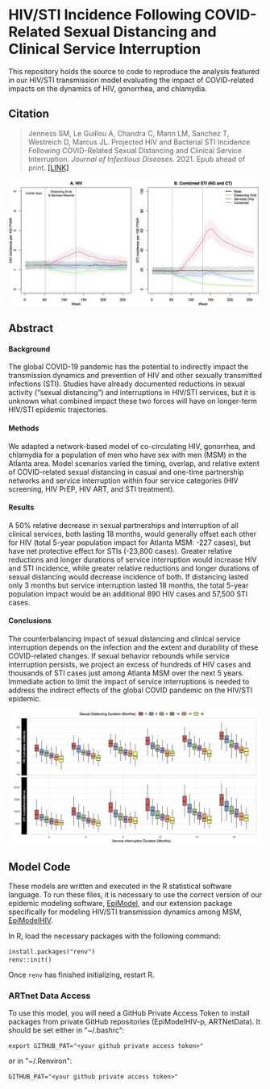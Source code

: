 # HIV/STI Incidence Following COVID-Related Sexual Distancing and Clinical Service Interruption

This repository holds the source to code to reproduce the analysis featured in our HIV/STI transmission model evaluating the impact of COVID-related impacts on the  dynamics of HIV, gonorrhea, and chlamydia.

## Citation

> Jenness SM, Le Guillou A, Chandra C, Mann LM, Sanchez T, Westreich D, Marcus JL. Projected HIV and Bacterial STI Incidence Following COVID-Related Sexual Distancing and Clinical Service Interruption. _Journal of Infectious Diseases_. 2021. Epub ahead of print. [[LINK]](https://doi.org/10.1093/infdis/jiab051)

<img src="https://github.com/EpiModel/SexualDistancing/raw/master/analysis/Fig1.jpg">

## Abstract

#### Background
The global COVID-19 pandemic has the potential to indirectly impact the transmission dynamics and prevention of HIV and other sexually transmitted infections (STI). Studies have already documented reductions in sexual activity (“sexual distancing”) and interruptions in HIV/STI services, but it is unknown what combined impact these two forces will have on longer-term HIV/STI epidemic trajectories.

#### Methods 	
We adapted a network-based model of co-circulating HIV, gonorrhea, and chlamydia for a population of men who have sex with men (MSM) in the Atlanta area. Model scenarios varied the timing, overlap, and relative extent of COVID-related sexual distancing in casual and one-time partnership networks and service interruption within four service categories (HIV screening, HIV PrEP, HIV ART, and STI treatment).

#### Results 	
A 50% relative decrease in sexual partnerships and interruption of all clinical services, both lasting 18 months, would generally offset each other for HIV (total 5-year population impact for Atlanta MSM: -227 cases), but have net protective effect for STIs (-23,800 cases). Greater relative reductions and longer durations of service interruption would increase HIV and STI incidence, while greater relative reductions and longer durations of sexual distancing would decrease incidence of both. If distancing lasted only 3 months but service interruption lasted 18 months, the total 5-year population impact would be an additional 890 HIV cases and 57,500 STI cases.

#### Conclusions 	
The counterbalancing impact of sexual distancing and clinical service interruption depends on the infection and the extent and durability of these COVID-related changes. If sexual behavior rebounds while service interruption persists, we project an excess of hundreds of HIV cases and thousands of STI cases just among Atlanta MSM over the next 5 years. Immediate action to limit the impact of service interruptions is needed to address the indirect effects of the global COVID pandemic on the HIV/STI epidemic.

<img src="https://github.com/EpiModel/SexualDistancing/raw/master/analysis/Fig2.jpg">

## Model Code

These models are written and executed in the R statistical software language. To run these files, it is necessary to use the correct version of our epidemic modeling software, [EpiModel](http://epimodel.org/), and our extension package specifically for modeling HIV/STI transmission dynamics among MSM,
[EpiModelHIV](http://github.com/statnet/EpiModelHIV).

In R, load the necessary packages with the following command:
```
install.packages("renv")
renv::init()
```

Once `renv` has finished initializing, restart R.

### ARTnet Data Access 

To use this model, you will need a GitHub Private Access Token to install packages from private GitHub repositories (EpiModelHIV-p, ARTNetData). It should be set either in "~/.bashrc":
```
export GITHUB_PAT="<your github private access token>"
```

or in "~/.Renviron":
```
GITHUB_PAT="<your github private access token>"
```
